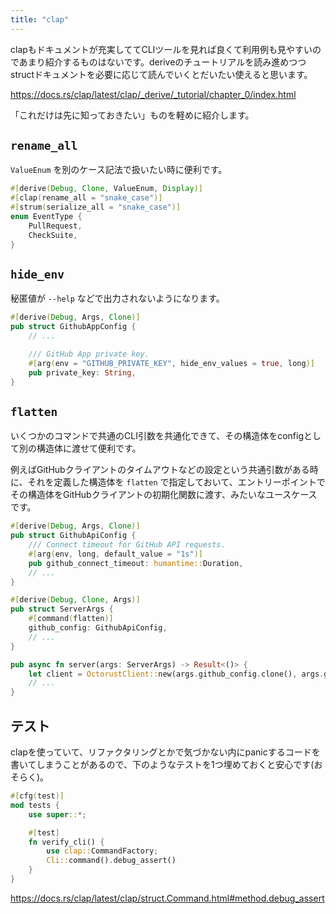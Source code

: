 ```yaml
---
title: "clap"
---
```


clapもドキュメントが充実しててCLIツールを見れば良くて利用例も見やすいのであまり紹介するものはないです。deriveのチュートリアルを読み進めつつstructドキュメントを必要に応じて読んでいくとだいたい使えると思います。

https://docs.rs/clap/latest/clap/_derive/_tutorial/chapter_0/index.html

「これだけは先に知っておきたい」ものを軽めに紹介します。

## `rename_all`
`ValueEnum` を別のケース記法で扱いたい時に便利です。

```rust
#[derive(Debug, Clone, ValueEnum, Display)]
#[clap(rename_all = "snake_case")]
#[strum(serialize_all = "snake_case")]
enum EventType {
    PullRequest,
    CheckSuite,
}
```

## `hide_env`
秘匿値が `--help` などで出力されないようになります。

```rust
#[derive(Debug, Args, Clone)]
pub struct GithubAppConfig {
    // ...

    /// GitHub App private key.
    #[arg(env = "GITHUB_PRIVATE_KEY", hide_env_values = true, long)]
    pub private_key: String,
}
```

## `flatten`
いくつかのコマンドで共通のCLI引数を共通化できて、その構造体をconfigとして別の構造体に渡せて便利です。

例えばGitHubクライアントのタイムアウトなどの設定という共通引数がある時に、それを定義した構造体を `flatten` で指定しておいて、エントリーポイントでその構造体をGitHubクライアントの初期化関数に渡す、みたいなユースケースです。

```rust
#[derive(Debug, Args, Clone)]
pub struct GithubApiConfig {
    /// Connect timeout for GitHub API requests.
    #[arg(env, long, default_value = "1s")]
    pub github_connect_timeout: humantime::Duration,
    // ...
}

#[derive(Debug, Clone, Args)]
pub struct ServerArgs {
    #[command(flatten)]
    github_config: GithubApiConfig,
    // ...
}

pub async fn server(args: ServerArgs) -> Result<()> {
    let client = OctorustClient::new(args.github_config.clone(), args.github_app_config.clone())?;
    // ...
}
```

## テスト
clapを使っていて、リファクタリングとかで気づかない内にpanicするコードを書いてしまうことがあるので、下のようなテストを1つ埋めておくと安心です(おそらく)。

```rust
#[cfg(test)]
mod tests {
    use super::*;

    #[test]
    fn verify_cli() {
        use clap::CommandFactory;
        Cli::command().debug_assert()
    }
}
```

https://docs.rs/clap/latest/clap/struct.Command.html#method.debug_assert
